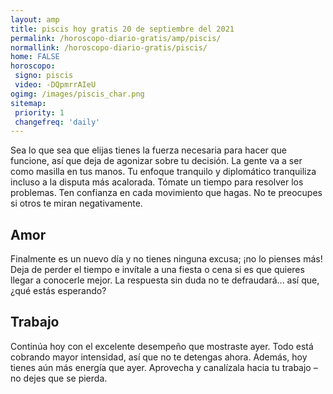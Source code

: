 ```yaml
---
layout: amp
title: piscis hoy gratis 20 de septiembre del 2021 
permalink: /horoscopo-diario-gratis/amp/piscis/
normallink: /horoscopo-diario-gratis/piscis/
home: FALSE
horoscopo:
 signo: piscis
 video: -DQpmrrAIeU
ogimg: /images/piscis_char.png
sitemap:
 priority: 1
 changefreq: 'daily'
---
```



Sea lo que sea que elijas tienes la fuerza necesaria para hacer que funcione, así que deja de agonizar sobre tu decisión. La gente va a ser como masilla en tus manos. Tu enfoque tranquilo y diplomático tranquiliza incluso a la disputa más acalorada. Tómate un tiempo para resolver los problemas. Ten confianza en cada movimiento que hagas. No te preocupes si otros te miran negativamente.

## Amor

Finalmente es un nuevo día y no tienes ninguna excusa; ¡no lo pienses más! Deja de perder el tiempo e invítale a una fiesta o cena si es que quieres llegar a conocerle mejor. La respuesta sin duda no te defraudará... así que, ¿qué estás esperando?

## Trabajo

Continúa hoy con el excelente desempeño que mostraste ayer. Todo está cobrando mayor intensidad, así que no te detengas ahora. Además, hoy tienes aún más energía que ayer. Aprovecha y canalízala hacia tu trabajo –no dejes que se pierda.